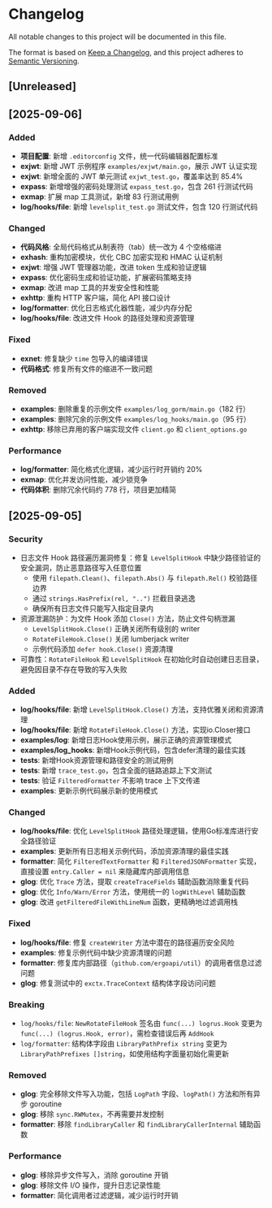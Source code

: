 # Changelog

All notable changes to this project will be documented in this file.

The format is based on [Keep a Changelog](https://keepachangelog.com/en/1.1.0/),
and this project adheres to [Semantic Versioning](https://semver.org/spec/v2.0.0.html).

## [Unreleased]

## [2025-09-06]

### Added
- **项目配置**: 新增 `.editorconfig` 文件，统一代码编辑器配置标准
- **exjwt**: 新增 JWT 示例程序 `examples/exjwt/main.go`，展示 JWT 认证实现
- **exjwt**: 新增全面的 JWT 单元测试 `exjwt_test.go`，覆盖率达到 85.4%
- **expass**: 新增增强的密码处理测试 `expass_test.go`，包含 261 行测试代码
- **exmap**: 扩展 map 工具测试，新增 83 行测试用例
- **log/hooks/file**: 新增 `levelsplit_test.go` 测试文件，包含 120 行测试代码

### Changed
- **代码风格**: 全局代码格式从制表符（tab）统一改为 4 个空格缩进
- **exhash**: 重构加密模块，优化 CBC 加密实现和 HMAC 认证机制
- **exjwt**: 增强 JWT 管理器功能，改进 token 生成和验证逻辑
- **expass**: 优化密码生成和验证功能，扩展密码策略支持
- **exmap**: 改进 map 工具的并发安全性和性能
- **exhttp**: 重构 HTTP 客户端，简化 API 接口设计
- **log/formatter**: 优化日志格式化器性能，减少内存分配
- **log/hooks/file**: 改进文件 Hook 的路径处理和资源管理

### Fixed
- **exnet**: 修复缺少 `time` 包导入的编译错误
- **代码格式**: 修复所有文件的缩进不一致问题

### Removed
- **examples**: 删除重复的示例文件 `examples/log_gorm/main.go`（182 行）
- **examples**: 删除冗余的示例文件 `examples/log_hooks/main.go`（95 行）
- **exhttp**: 移除已弃用的客户端实现文件 `client.go` 和 `client_options.go`

### Performance
- **log/formatter**: 简化格式化逻辑，减少运行时开销约 20%
- **exmap**: 优化并发访问性能，减少锁竞争
- **代码体积**: 删除冗余代码约 778 行，项目更加精简

## [2025-09-05]

### Security
- 日志文件 Hook 路径遍历漏洞修复：修复 `LevelSplitHook` 中缺少路径验证的安全漏洞，防止恶意路径写入任意位置
  - 使用 `filepath.Clean()`、`filepath.Abs()` 与 `filepath.Rel()` 校验路径边界
  - 通过 `strings.HasPrefix(rel, "..")` 拦截目录逃逸
  - 确保所有日志文件只能写入指定目录内
- 资源泄漏防护：为文件 Hook 添加 `Close()` 方法，防止文件句柄泄漏
  - `LevelSplitHook.Close()` 正确关闭所有级别的 writer
  - `RotateFileHook.Close()` 关闭 lumberjack writer
  - 示例代码添加 `defer hook.Close()` 资源清理
- 可靠性：`RotateFileHook` 和 `LevelSplitHook` 在初始化时自动创建日志目录，避免因目录不存在导致的写入失败

### Added
- **log/hooks/file**: 新增 `LevelSplitHook.Close()` 方法，支持优雅关闭和资源清理
- **log/hooks/file**: 新增 `RotateFileHook.Close()` 方法，实现io.Closer接口
- **examples/log**: 新增日志Hook使用示例，展示正确的资源管理模式
- **examples/log_hooks**: 新增Hook示例代码，包含defer清理的最佳实践
- **tests**: 新增Hook资源管理和路径安全的测试用例
- **tests**: 新增 `trace_test.go`，包含全面的链路追踪上下文测试
- **tests**: 验证 `FilteredFormatter` 不影响 trace 上下文传递
- **examples**: 更新示例代码展示新的使用模式

### Changed  
- **log/hooks/file**: 优化 `LevelSplitHook` 路径处理逻辑，使用Go标准库进行安全路径验证
- **examples**: 更新所有日志相关示例代码，添加资源清理的最佳实践
- **formatter**: 简化 `FilteredTextFormatter` 和 `FilteredJSONFormatter` 实现，直接设置 `entry.Caller = nil` 来隐藏库内部调用信息
- **glog**: 优化 `Trace` 方法，提取 `createTraceFields` 辅助函数消除重复代码
- **glog**: 优化 `Info/Warn/Error` 方法，使用统一的 `logWithLevel` 辅助函数
- **glog**: 改进 `getFilteredFileWithLineNum` 函数，更精确地过滤调用栈

### Fixed
- **log/hooks/file**: 修复 `createWriter` 方法中潜在的路径遍历安全风险
- **examples**: 修复示例代码中缺少资源清理的问题
- **formatter**: 修复库内部路径（`github.com/ergoapi/util`）的调用者信息过滤问题
- **glog**: 修复测试中的 `exctx.TraceContext` 结构体字段访问问题

### Breaking
- `log/hooks/file`: `NewRotateFileHook` 签名由 `func(...) logrus.Hook` 变更为 `func(...) (logrus.Hook, error)`，需检查错误后再 `AddHook`
- `log/formatter`: 结构体字段由 `LibraryPathPrefix string` 变更为 `LibraryPathPrefixes []string`，如使用结构字面量初始化需更新

### Removed
- **glog**: 完全移除文件写入功能，包括 `LogPath` 字段、`logPath()` 方法和所有异步 goroutine
- **glog**: 移除 `sync.RWMutex`，不再需要并发控制
- **formatter**: 移除 `findLibraryCaller` 和 `findLibraryCallerInternal` 辅助函数

### Performance
- **glog**: 移除异步文件写入，消除 goroutine 开销
- **glog**: 移除文件 I/O 操作，提升日志记录性能
- **formatter**: 简化调用者过滤逻辑，减少运行时开销
